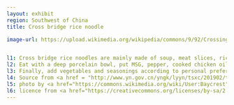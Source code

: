```yaml
---
layout: exhibit
region: Southwest of China
title: Cross bridge rice noodle

image-url: https://upload.wikimedia.org/wikipedia/commons/9/92/Crossing_the_Bridge_Noodle_at_Qian_Xiang_Yuan.jpg


l1: Cross bridge rice noodles are mainly made of soup, meat slices, rice noodles and seasonings.
l2: Eat with a deep porcelain bowl, put MSG, pepper, cooked chicken oil, chicken, and then put rice noodles into the soup. 
l3: Finally, add vegetables and seasonings according to personal preference.
l4: Source from <a href = "http://www.yn.gov.cn/yngk/lyyn/tsxc/201902/t20190227_152546.html">Yunnan Provincial People's Government portal</a>
l5: photo by <a href="https://commons.wikimedia.org/wiki/User:Baycrest">@Baycrest</a> at Flickr
l6: licence from <a href="https://creativecommons.org/licenses/by-sa/2.5/">CC-BY-SA-2.5</a> 
---
```

